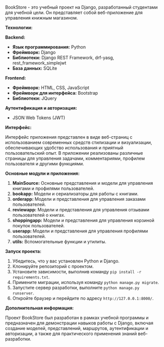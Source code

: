 BookStore - это учебный проект на Django, разработанный студентами для учебной цели. Он представляет собой веб-приложение для управления книжным магазином.

**Технологии:**

**Backend:**

- **Язык программирования:** Python
- **Фреймворк:** Django
- **Библиотеки:** Django REST Framework, drf-yasg, rest_framework_simplejwt
- **База данных:** SQLite

**Frontend:**

- **Фреймворк:** HTML, CSS, JavaScript
- **Фреймворк для интерфейса:** Bootstrap
- **Библиотеки:** JQuery

**Аутентификация и авторизация:**

- JSON Web Tokens (JWT)

**Интерфейс:**

Интерфейс приложения представлен в виде веб-страниц с использованием современных средств стилизации и визуализации, обеспечивающих удобство использования и приятный пользовательский опыт. В приложении реализованы различные страницы для управления задачами, комментариями, профилем пользователя и другими функциями.

**Основные модули и приложения:**

1. **MainSource:** Основные представления и модели для управления книгами и профилями пользователей.
2. **bookapp:** Модели и сериализаторы для работы с книгами.
3. **orderapp:** Модели и представления для управления заказами пользователей.
4. **reviewapp:** Модели и представления для управления отзывами пользователей о книгах.
5. **shoppingapp:** Модели и представления для управления корзиной покупок пользователей.
6. **userapp:** Модели и представления для управления профилями пользователей.
7. **utils:** Вспомогательные функции и утилиты.

**Запуск проекта:**

1. Убедитесь, что у вас установлен Python и Django.
2. Клонируйте репозиторий с проектом.
3. Установите зависимости, выполнив команду `pip install -r requirements.txt`.
4. Примените миграции, используя команду `python manage.py migrate`.
5. Запустите сервер разработки, выполните `python manage.py runserver`.
6. Откройте браузер и перейдите по адресу `http://127.0.0.1:8000/`.

**Дополнительная информация:**

Проект BookStore был разработан в рамках учебной программы и предназначен для демонстрации навыков работы с Django, включая создание моделей, представлений, маршрутов, аутентификации и авторизации, а также для практического применения знаний веб-разработки.
